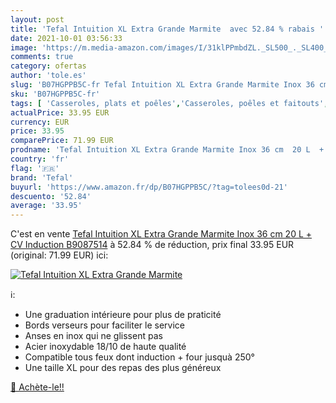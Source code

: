 ```yaml
---
layout: post
title: 'Tefal Intuition XL Extra Grande Marmite  avec 52.84 % rabais '
date: 2021-10-01 03:56:33
image: 'https://m.media-amazon.com/images/I/31klPPmbdZL._SL500_._SL400_.jpg'
comments: true
category: ofertas
author: 'tole.es'
slug: 'B07HGPPB5C-fr Tefal Intuition XL Extra Grande Marmite Inox 36 cm 20 L +...'
sku: 'B07HGPPB5C-fr'
tags: [ 'Casseroles, plats et poêles','Casseroles, poêles et faitouts','Cuisine et Maison','Marmites','tefal', ]
actualPrice: 33.95 EUR
currency: EUR
price: 33.95
comparePrice: 71.99 EUR
prodname: 'Tefal Intuition XL Extra Grande Marmite Inox 36 cm  20 L  + CV Induction B9087514'
country: 'fr'
flag: '🇫🇷'
brand: 'Tefal'
buyurl: 'https://www.amazon.fr/dp/B07HGPPB5C/?tag=tolees0d-21'
descuento: '52.84'
average: '33.95'
---
```


C'est en vente [Tefal Intuition XL Extra Grande Marmite Inox 36 cm  20 L  + CV Induction B9087514](https://www.amazon.fr/dp/B07HGPPB5C/?tag=tolees0d-21)  à  52.84 % de réduction, prix final  33.95 EUR (original: 71.99 EUR) ici:

[![Tefal Intuition XL Extra Grande Marmite ](https://m.media-amazon.com/images/I/31klPPmbdZL._SL500_._SL400_.jpg)](https://www.amazon.fr/dp/B07HGPPB5C/?tag=tolees0d-21)

ℹ️:

- Une graduation intérieure pour plus de praticité
- Bords verseurs pour faciliter le service
- Anses en inox qui ne glissent pas
- Acier inoxydable 18/10 de haute qualité
- Compatible tous feux dont induction + four jusquà 250°
- Une taille XL pour des repas des plus généreux

[🛒 Achète-le!!](https://www.amazon.fr/dp/B07HGPPB5C/?tag=tolees0d-21)
